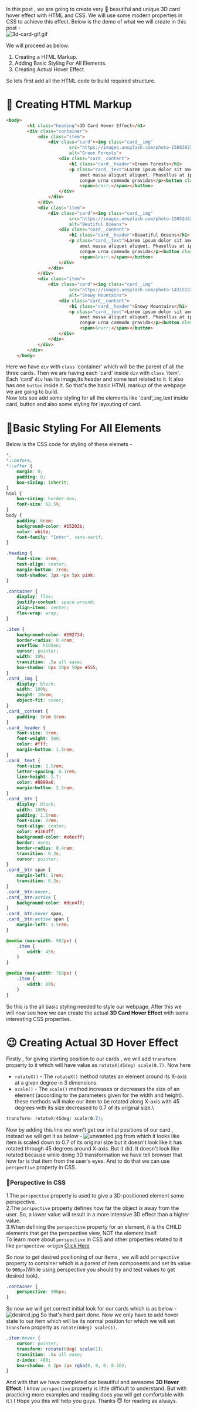 In this post , we are going to create very 💖 beautiful and unique 3D card hover effect with HTML and CSS. We will use some modern properties in CSS to achieve this effect. Below is the demo of what we will create in this post -\
![3d-card-gif.gif](https://res.cloudinary.com/dh1srz69c/image/upload/v1615993587/3d_card_gif_310405a9bf.gif)

We will proceed as below:
1. Creating a HTML Markup.
2. Adding Basic Styling For All Elements.
3. Creating Actual Hover Effect.

So lets first add all the HTML code to build required structure.

# 🚧 Creating HTML Markup
```html
<body>
        <h1 class="heading">3D Card Hover Effect</h1>
        <div class="container">
            <div class="item">
                <div class="card"><img class="card__img"
                        src="https://images.unsplash.com/photo-1588392382834-a891154bca4d?ixid=MXwxMjA3fDB8MHxzZWFyY2h8NXx8bmF0dXJlfGVufDB8fDB8&ixlib=rb-1.2.1&auto=format&fit=crop&w=500&q=60"
                        alt="Green Forests">
                    <div class="card__content">
                        <h1 class="card__header">Green Forests</h1>
                        <p class="card__text">Lorem ipsum dolor sit amet, consectetur adipiscing elit. Morbi id sem sit
                            amet massa aliquet aliquet. Phasellus at ipsum
                            congue urna commodo gravidas</p><button class="card__btn">Explore
                            <span>&rarr;</span></button>
                    </div>
                </div>
            </div>
            <div class="item">
                <div class="card"><img class="card__img"
                        src="https://images.unsplash.com/photo-1505245208761-ba872912fac0?ixid=MXwxMjA3fDB8MHxzZWFyY2h8Mzd8fG5hdHVyZXxlbnwwfHwwfA%3D%3D&ixlib=rb-1.2.1&auto=format&fit=crop&w=500&q=60"
                        alt="Beutiful Oceans">
                    <div class="card__content">
                        <h1 class="card__header">Beautiful Oceans</h1>
                        <p class="card__text">Lorem ipsum dolor sit amet, consectetur adipiscing elit. Morbi id sem sit
                            amet massa aliquet aliquet. Phasellus at ipsum
                            congue urna commodo gravida</p><button class="card__btn">Explore
                            <span>&rarr;</span></button>
                    </div>
                </div>
            </div>
            <div class="item">
                <div class="card"><img class="card__img"
                        src="https://images.unsplash.com/photo-1431512284068-4c4002298068?ixid=MXwxMjA3fDB8MHxzZWFyY2h8OTB8fG5hdHVyZXxlbnwwfHwwfA%3D%3D&ixlib=rb-1.2.1&auto=format&fit=crop&w=500&q=60s"
                        alt="Snowy Mountains">
                    <div class="card__content">
                        <h1 class="card__header">Snowy Mountains</h1>
                        <p class="card__text">Lorem ipsum dolor sit amet, consectetur adipiscing elit. Morbi id sem sit
                            amet massa aliquet aliquet. Phasellus at ipsum
                            congue urna commodo gravida</p><button class="card__btn">Explore
                            <span>&rarr;</span></button>
                    </div>
                </div>
            </div>
        </div>
    </body>

```
Here we have `div` with `class` 'container'  which will be the parent of all the three cards. Then we are having each 'card' inside `div` with `class`
'item'. Each 'card' `div` has its image,its header and some text related to it. It also has one `button` inside it.
So that's the basic HTML markup of the webpage we are going to build.\
Now lets see add some styling for all the elements like 'card',`img`,text inside card, button and also some styling for layouting of card.

# 🦋Basic Styling For All Elements
Below is the CSS code for styling of these elemets - 
```css
*,
*::before,
*::after {
	margin: 0;
	padding: 0;
	box-sizing: inherit;
}
html {
	box-sizing: border-box;
	font-size: 62.5%;
}
body {
	padding: 6rem;
	background-color: #15202b;
	color: white;
	font-family: "Inter", sans-serif;
}

.heading {
	font-size: 4rem;
	text-align: center;
	margin-bottom: 3rem;
	text-shadow: 3px 4px 5px pink;
}

.container {
	display: flex;
	justify-content: space-around;
	align-items: center;
	flex-wrap: wrap;
}

.item {
	background-color: #192734;
	border-radius: 0.4rem;
	overflow: hidden;
	cursor: pointer;
	width: 30%;
	transition: .5s all ease;
	box-shadow: 0px 20px 50px #555;
}
.card__img {
	display: block;
	width: 100%;
	height: 18rem;
	object-fit: cover;
}
.card__content {
	padding: 3rem 3rem;
}
.card__header {
	font-size: 3rem;
	font-weight: 500;
	color: #fff;
	margin-bottom: 1.5rem;
}
.card__text {
	font-size: 1.5rem;
	letter-spacing: 0.1rem;
	line-height: 1.7;
	color: #8899a6;
	margin-bottom: 2.5rem;
}
.card__btn {
	display: block;
	width: 100%;
	padding: 1.5rem;
	font-size: 2rem;
	text-align: center;
	color: #3363ff;
	background-color: #e6ecff;
	border: none;
	border-radius: 0.4rem;
	transition: 0.2s;
	cursor: pointer;
}
.card__btn span {
	margin-left: 1rem;
	transition: 0.2s;
}
.card__btn:hover,
.card__btn:active {
	background-color: #dce4ff;
}
.card__btn:hover span,
.card__btn:active span {
	margin-left: 1.5rem;
}

@media (max-width: 992px) {
	.item {
		width: 45%;
	}
}

@media (max-width: 768px) {
	.item {
		width: 80%;
	}
}


```
So this is the all basic styling needed to style our webpage. After this we will now see how we can create the actual **3D Card Hover Effect**
with some interesting CSS properties.

# 😉 Creating Actual 3D Hover Effect
 Firstly , for giving starting position to our cards , we will add `transform` property to it which will have value as `rotateX(45deg) scale(0.7)`. Now here
- `rotateX()` - The `rotateX()` method rotates an element around its X-axis at a given degree in 3 dimensions.
- `scale()` -  The `scale()` method increases or decreases the size of an element (according to the parameters given for the width and height).
these methods will make our item to be rotated along X-axis with 45 degrees with its size decreased to 0.7 of its original size.\
```css
transform: rotateX(45deg) scale(0.7);
```
Now by adding this line we won't get our initial positions of our card , instead we will get it as below - 
![unwanted.jpg](https://res.cloudinary.com/dh1srz69c/image/upload/v1616006321/unwanted_ad9baa21cc.jpg)
 from which it looks like item is scaled down to 0.7 of its original size but it doesn't look like it has rotated through 45 degrees around X-axis. But it did. It doesn't look like rotated because while doing 3D transformation we have tell browser that how far is that item from the user's eyes. And to do that we can use `perspective` property in CSS.

### 🧐Perspective In CSS
1.The `perspective` property is used to give a 3D-positioned element some perspective.\
2.The `perspective` property defines how far the object is away from the user. So, a lower value will result in a more intensive 3D effect than a higher value.\
3.When defining the `perspective` property for an element, it is the CHILD elements that get the perspective view, NOT the element itself.\
To learn more about `perspective` in CSS and other properties related to it like `perspective-origin` [Click Here](https://developer.mozilla.org/en-US/docs/Web/CSS/perspective)

So now to get desired positioning of our items , we will add `perspective` property to container which is a parent of item components and set its value to `900px`(While using perspective you should try and test values to get desired look). 
```css
.container {
	perspective: 900px;
}
```
So now we will get correct initial look for our cards which is as below - 
![desired.jpg](https://res.cloudinary.com/dh1srz69c/image/upload/v1616008197/desired_cc8e8c1d77.jpg)
So that's hard part done. Now we only have to add hover state to our item which will be its normal position for which we will set `transform` property as `rotate(0deg) scale(1)`.
```css
.item:hover {
	cursor: pointer;
	transform: rotate(0deg) scale(1);
	transition: .5s all ease;
	z-index: 400;
	box-shadow: 0 2px 2px rgba(0, 0, 0, 0.16);
}
```
And with that we have completed our beautiful and awesome **3D Hover Effect**. I know `perspective` property is little difficult to understand. But with practicing more examples and reading docs you will get comfortable with it.\ 
I Hope you this will help you guys. Thanks 😇 for reading as always.  

